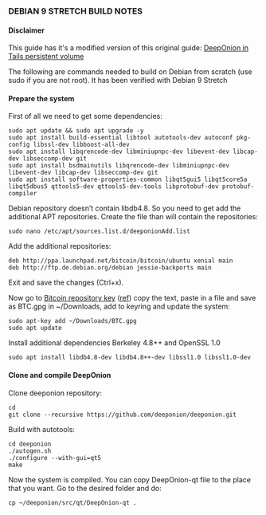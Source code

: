 ### DEBIAN 9 STRETCH BUILD NOTES


#### Disclaimer

This guide has it's a modified version of this original guide: [DeepOnion in Tails persistent volume](https://gist.github.com/dragononcrypto/d3df54d72b23f7c1023876cc7264707e)


The following are commands needed to build on Debian from scratch (use sudo if you are not root). It has been verified with Debian 9 Stretch

#### Prepare the system

First of all we need to get some dependencies:

``` 
sudo apt update && sudo apt upgrade -y
sudo apt install build-essential libtool autotools-dev autoconf pkg-config libssl-dev libboost-all-dev
sudo apt install libqrencode-dev libminiupnpc-dev libevent-dev libcap-dev libseccomp-dev git
sudo apt install bsdmainutils libqrencode-dev libminiupnpc-dev libevent-dev libcap-dev libseccomp-dev git 
sudo apt install software-properties-common libqt5gui5 libqt5core5a libqt5dbus5 qttools5-dev qttools5-dev-tools libprotobuf-dev protobuf-compiler
```

Debian repository doesn’t contain libdb4.8. So you need to get add the additional APT repositories. Create the file than will contain the repositories:

``` 
sudo nano /etc/apt/sources.list.d/deeponionAdd.list
 ``` 
 
Add the additional repositories:

```
deb http://ppa.launchpad.net/bitcoin/bitcoin/ubuntu xenial main
deb http://ftp.de.debian.org/debian jessie-backports main
```    

Exit and save the changes (Ctrl+x).

Now go to [Bitcoin repository key](https://keyserver.ubuntu.com/pks/lookup?op=get&search=0xD46F45428842CE5E) ([ref](https://launchpad.net/~bitcoin/+archive/ubuntu/bitcoin)) copy the text, paste in a file and save as BTC.gpg in ~/Downloads, add to keyring and update the system:

```
sudo apt-key add ~/Downloads/BTC.gpg
sudo apt update
```
Install additional dependencies Berkeley 4.8++ and OpenSSL 1.0

```
sudo apt install libdb4.8-dev libdb4.8++-dev libssl1.0 libssl1.0-dev
```

#### Clone and compile DeepOnion

Clone deeponion repository:

```
cd 
git clone --recursive https://github.com/deeponion/deeponion.git
```

Build with autotools:

```
cd deeponion
./autogen.sh
./configure --with-gui=qt5
make
```

Now the system is compiled. You can copy DeepOnion-qt file to the place that you want. Go to the desired folder and do:

```
cp ~/deeponion/src/qt/DeepOnion-qt .
```



